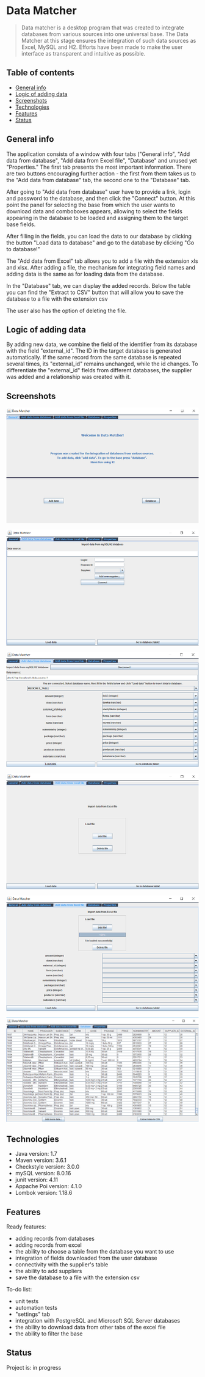 # Data Matcher
> Data matcher is a desktop program that was created to integrate databases from various sources into one universal base.
> The Data Matcher at this stage ensures the integration of such data sources as Excel, MySQL and H2. 
> Efforts have been made to make the user interface as transparent and intuitive as possible. 


## Table of contents
* [General info](#general-info)
* [Logic of adding data](#logic)
* [Screenshots](#screenshots)
* [Technologies](#technologies)
* [Features](#features)
* [Status](#status)


## General info

The application consists of a window with four tabs ("General info", "Add data from database", "Add data from Excel file", "Database" and unused yet "Properties." 
The first tab presents the most important information. There are two buttons encouraging further action - 
the first from them takes us to the "Add data from database" tab, the second one to the "Database" tab. 

After going to "Add data from database" user have to provide a link, login and password to the database, and then click the "Connect" button.
At this point the panel for selecting the base from which the user wants to download data and comboboxes appears, 
allowing to select the fields appearing in the database to be loaded and assigning them to the target base fields. 

After filling in the fields, you can load the data to our database by clicking the button "Load data to database" 
and go to the database by clicking "Go to database!"

The "Add data from Excel" tab allows you to add a file with the extension xls and xlsx. 
After adding a file, the mechanism for integrating field names and adding data is the same as for loading data from the database. 

In the "Database" tab, we can display the added records. Below the table you can find the "Extract to CSV" button 
that will allow you to save the database to a file with the extension csv

The user also has the option of deleting the file.

## Logic of adding data
By adding new data, we combine the field of the identifier from its database with the field "external_id". 
The ID in the target database is generated automatically. If the same record from the same database is repeated several times, 
its "external_id" remains unchanged, while the id changes. To differentiate the "external_id" fields from different databases, 
the supplier was added and a relationship was created with it.

## Screenshots

![](.readme_images/screenshot1.png)

![](.readme_images/screenshot2.png)

![](.readme_images/screenshot3.png)

![](.readme_images/screenshot4.png)

![](.readme_images/screenshot5.png)

![](.readme_images/screenshot6.png)

## Technologies
* Java version: 1.7
* Maven version: 3.6.1
* Checkstyle version: 3.0.0
* mySQL version: 8.0.16
* junit version: 4.11
* Appache Poi version: 4.1.0
* Lombok version: 1.18.6


## Features
Ready features:
* adding records from databases
* adding records from excel
* the ability to choose a table from the database you want to use
* integration of fields downloaded from the user database
* connectivity with the supplier's table
* the ability to add suppliers
* save the database to a file with the extension csv

To-do list:
* unit tests
* automation tests
* "settings" tab
* integration with PostgreSQL and Microsoft SQL Server databases
* the ability to download data from other tabs of the excel file
* the ability to filter the base


## Status
Project is: in progress



